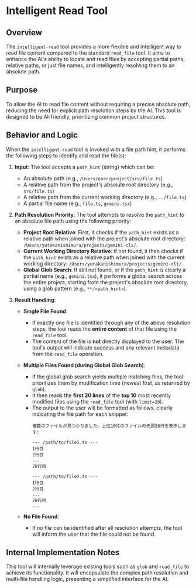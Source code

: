 # Intelligent Read Tool

## Overview
The `intelligent-read` tool provides a more flexible and intelligent way to read file content compared to the standard `read_file` tool. It aims to enhance the AI's ability to locate and read files by accepting partial paths, relative paths, or just file names, and intelligently resolving them to an absolute path.

## Purpose
To allow the AI to read file content without requiring a precise absolute path, reducing the need for explicit path resolution steps by the AI. This tool is designed to be AI-friendly, prioritizing common project structures.

## Behavior and Logic

When the `intelligent-read` tool is invoked with a file path hint, it performs the following steps to identify and read the file(s):

1.  **Input**: The tool accepts a `path_hint` (string) which can be:
    *   An absolute path (e.g., `/Users/user/project/src/file.ts`)
    *   A relative path from the project's absolute root directory (e.g., `src/file.ts`)
    *   A relative path from the current working directory (e.g., `../file.ts`)
    *   A partial file name (e.g., `file.ts`, `gemini.tsx`)

2.  **Path Resolution Priority**: The tool attempts to resolve the `path_hint` to an absolute file path using the following priority:
    *   **Project Root Relative**: First, it checks if the `path_hint` exists as a relative path when joined with the project's absolute root directory: `/Users/yutakanishimura/projects/gemini-cli/`.
    *   **Current Working Directory Relative**: If not found, it then checks if the `path_hint` exists as a relative path when joined with the current working directory: `/Users/yutakanishimura/projects/gemini-cli/`.
    *   **Global Glob Search**: If still not found, or if the `path_hint` is clearly a partial name (e.g., `gemini.tsx`), it performs a global search across the entire project, starting from the project's absolute root directory, using a glob pattern (e.g., `**/<path_hint>`).

3.  **Result Handling**:

    *   **Single File Found**:
        *   If exactly one file is identified through any of the above resolution steps, the tool reads the **entire content** of that file using the `read_file` tool.
        *   The content of the file is **not** directly displayed to the user. The tool's output will indicate success and any relevant metadata from the `read_file` operation.

    *   **Multiple Files Found (during Global Glob Search)**:
        *   If the global glob search yields multiple matching files, the tool prioritizes them by modification time (newest first, as returned by `glob`).
        *   It then reads the **first 20 lines** of the **top 10** most recently modified files using the `read_file` tool (with `limit=20`).
        *   The output to the user will be formatted as follows, clearly indicating the file path for each snippet:
            ```
            複数のファイルが見つかりました。上位10件のファイルの先頭20行を表示します:

            --- /path/to/file1.ts ---
            1行目
            2行目
            ...
            20行目

            --- /path/to/file2.ts ---
            1行目
            2行目
            ...
            20行目
            ...
            ```

    *   **No File Found**:
        *   If no file can be identified after all resolution attempts, the tool will inform the user that the file could not be found.

## Internal Implementation Notes
This tool will internally leverage existing tools such as `glob` and `read_file` to achieve its functionality. It will encapsulate the complex path resolution and multi-file handling logic, presenting a simplified interface for the AI.
